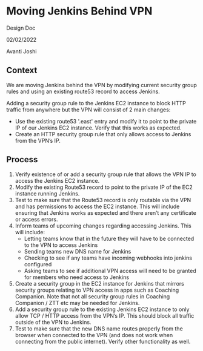 # Moving Jenkins Behind VPN

Design Doc

02/02/2022

Avanti Joshi

## Context
We are moving Jenkins behind the VPN by modifying current security group rules and using an existing route53 record to access Jenkins.

Adding a security group rule to the Jenkins EC2 instance to block HTTP traffic from anywhere but the VPN will consist of 2 main changes:
 - Use the existing route53 '.east' entry and modify it to point to the private IP of our Jenkins EC2 instance. Verify that this works as expected.
 - Create an HTTP security group rule that only allows access to Jenkins from the VPN’s IP.  


## Process

1) Verify existence of or add a security group rule that allows the VPN IP to access the Jenkins EC2 instance.
2) Modify the existing Route53 record to point to the private IP of the EC2 instance running Jenkins. 
3) Test to make sure that the Route53 record is only routable via the VPN and has permissions to access the EC2 instance. This will include ensuring that Jenkins works as expected and there aren’t any certificate or access errors. 
4) Inform teams of upcoming changes regarding accessing Jenkins. This will include:
   - Letting teams know that in the future they will have to be connected to the VPN to access Jenkins
   - Sending teams new DNS name for Jenkins 
   - Checking to see if any teams have incoming webhooks into jenkins configured
   - Asking teams to see if additional VPN access will need to be granted for members who need access to Jenkins
5) Create a security group in the EC2 instance for Jenkins that mirrors security groups relating to VPN access in apps such as Coaching Companion. Note that not all security group rules in Coaching Companion / ZTT etc may be needed for Jenkins. 
6) Add a security group rule to the existing Jenkins EC2 instance to only allow TCP / HTTP access from the VPN’s IP. This should block all traffic outside of the VPN to Jenkins.
7) Test to make sure that the new DNS name routes properly from the browser when connected to the VPN (and does not work when connecting from the public internet). Verify other functionality as well.  


